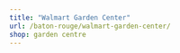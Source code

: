 ```yaml
---
title: "Walmart Garden Center"
url: /baton-rouge/walmart-garden-center/
shop: garden centre
---
```

